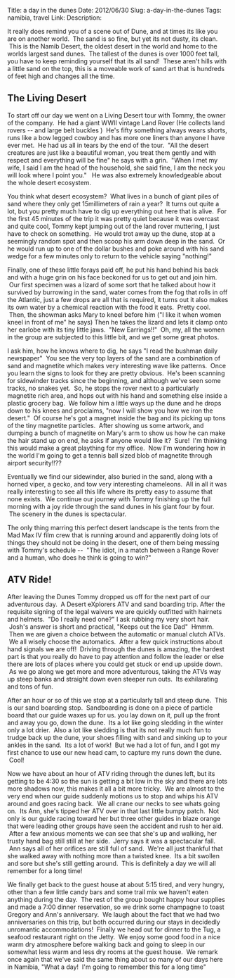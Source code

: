 Title: a day in the dunes
Date: 2012/06/30
Slug: a-day-in-the-dunes
Tags: namibia, travel
Link: 
Description: 


<p>It really does remind you of a scene out of Dune, and at times its like you are on another world.  The sand is so fine, but yet its not dusty, its clean.  This is the Namib Desert, the oldest desert in the world and home to the worlds largest sand dunes.  The tallest of the dunes is over 1000 feet tall, you have to keep reminding yourself that its all sand!  These aren't hills with a little sand on the top, this is a moveable work of sand art that is hundreds of feet high and changes all the time.</p>
<h2>The Living Desert</h2>
<p>To start off our day we went on a Living Desert tour with Tommy, the owner of the company.  He had a giant WWII vintage Land Rover (He collects land rovers -- and large belt buckles )  He's fifty something always wears shorts, runs like a bow legged cowboy and has more one liners than anyone I have ever met.  He had us all in tears by the end of the tour.  "All the desert creatures are just like a beautiful woman, you treat them gently and with respect and everything will be fine" he says with a grin.  "When I met my wife, I said I am the head of the household, she said fine, I am the neck you will look where I point you."   He was also extremely knowledgeable about the whole desert ecosystem.</p>
<p>You think what desert ecosystem?  What lives in a bunch of giant piles of sand where they only get 15millimeters of rain a year?  It turns out quite a lot, but you pretty much have to dig up everything out here that is alive.  For the first 45 minutes of the trip it was pretty quiet because it was overcast and quite cool, Tommy kept jumping out of the land rover muttering, I just have to check on something.  He would trot away up the dune, stop at a seemingly random spot and then scoop his arm down deep in the sand.  Or he would run up to one of the dollar bushes and poke around with his sand wedge for a few minutes only to return to the vehicle saying "nothing!"</p>
<p>Finally, one of these little forays paid off, he put his hand behind his back and with a huge grin on his face beckoned for us to get out and join him.  Our first specimen was a lizard of some sort that he talked about how it survived by burrowing in the sand, water comes from the fog that rolls in off the Atlantic, just a few drops are all that is required, it turns out it also makes its own water by a chemical reaction with the food it eats.  Pretty cool.  Then, the showman asks Mary to kneel before him ("I like it when women kneel in front of me" he says) Then he takes the lizard and lets it clamp onto her earlobe with its tiny little jaws.  "New Earrings!!"  Oh, my, all the women in the group are subjected to this little bit, and we get some great photos.  </p>
<p>I ask him, how he knows where to dig, he says "I read the bushman daily newspaper"  You see the very top layers of the sand are a combination of sand and magnetite which makes very interesting wave like patterns.  Once you learn the signs to look for they are pretty obvious.  He's been scanning for sidewinder tracks since the beginning, and although we've seen some tracks, no snakes yet.  So, he stops the rover next to a particularly magnetite rich area, and hops out with his hand and something else inside a plastic grocery bag.  We follow him a little ways up the dune and he drops down to his knees and proclaims, "now I will show you how we iron the desert."  Of course he's got a magnet inside the bag and its picking up tons of the tiny magnetite particles.  After showing us some artwork, and dumping a bunch of magnetite on Mary's arm to show us how he can make the hair stand up on end, he asks if anyone would like it?  Sure!  I'm thinking this would make a great plaything for my office.  Now I'm wondering how in the world I'm going to get a tennis ball sized blob of magnetite through airport security!!??</p>
<p>Eventually we find our sidewinder, also buried in the sand, along with a horned viper, a gecko, and tow very interesting chameleons.  All in all it was really interesting to see all this life where its pretty easy to assume that none exists.  We continue our journey with Tommy finishing up the full morning with a joy ride through the sand dunes in his giant four by four.  The scenery in the dunes is spectacular.  </p>
<p>The only thing marring this perfect desert landscape is the tents from the Mad Max IV film crew that is running around and apparently doing lots of things they should not be doing in the desert, one of them being messing with Tommy's schedule --  "The idiot, in a match between a Range Rover and a human, who does he think is going to win?"</p>
<h2>ATV Ride!</h2>
<p>After leaving the Dunes Tommy dropped us off for the next part of our adventurous day.  A Desert eXplorers ATV and sand boarding trip. After the requisite signing of the legal waivers we are quickly outfitted with hairnets and helmets.  "Do I really need one?" I ask rubbing my very short hair.  Josh's answer is short and practical, "Keeps out the lice Dad"  Hmmm.  Then we are given a choice between the automatic or manual clutch ATVs.  We all wisely choose the automatics.  After a few quick instructions about hand signals we are off!  Driving through the dunes is amazing, the hardest part is that you really do have to pay attention and follow the leader or else there are lots of places where you could get stuck or end up upside down.  As we go along we get more and more adventurous, taking the ATVs way up steep banks and straight down even steeper run outs.  Its exhilarating and tons of fun.</p>
<p>After an hour or so of this we stop at a particularly tall and steep dune.  This is our sand boarding stop.  Sandboarding is done on a piece of particle board that our guide waxes up for us. you lay down on it, pull up the front and away you go, down the dune.  Its a lot like going sledding in the winter only a lot drier.  Also a lot like sledding is that its not really much fun to trudge back up the dune, your shoes filling with sand and sinking up to your ankles in the sand.  Its a lot of work!  But we had a lot of fun, and I got my first chance to use our new head cam, to capture my runs down the dune.  Cool!</p>
<p>Now we have about an hour of ATV riding through the dunes left, but its getting to be 4:30 so the sun is getting a bit low in the sky and there are lots more shadows now, this makes it all a bit more tricky.  We are almost to the very end when our guide suddenly motions us to stop and whips his ATV around and goes racing back.  We all crane our necks to see whats going on.  Its Ann, she's tipped her ATV over in that last little bumpy patch.  Not only is our guide racing toward her but three other guides in blaze orange that were leading other groups have seen the accident and rush to her aid.  After a few anxious moments we can see that she's up and walking, her trusty hand bag still still at her side.  Jerry says it was a spectacular fall.  Ann says all of her orifices are still full of sand.  We're all just thankful that she walked away with nothing more than a twisted knee.  Its a bit swollen and sore but she's still getting around.  This is definitely a day we will all remember for a long time!</p>
<p>We finally get back to the guest house at about 5:15 tired, and very hungry, other than a few little candy bars and some trail mix we haven't eaten anything during the day.  The rest of the group bought happy hour supplies and made a 7:00 dinner reservation, so we drink some champagne to toast Gregory and Ann's anniversary.  We laugh about the fact that we had two anniversaries on this trip, but both occurred during our stays in decidedly unromantic accommodations!  Finally we head out for dinner to the Tug, a seafood restaurant right on the Jetty.  We enjoy some good food in a nice warm dry atmosphere before walking back and going to sleep in our somewhat less warm and less dry rooms at the guest house.  We remark once again that we've said the same thing about so many of our days here in Namibia, "What a day!  I'm going to remember this for a long time"</p>
<p> </p>
<p> </p>

